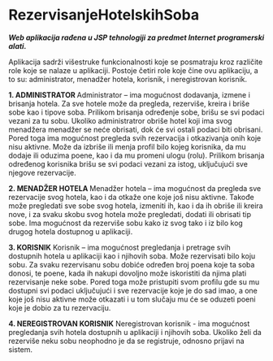 # RezervisanjeHotelskihSoba
<b><i> Web aplikacija rađena u JSP tehnologiji za predmet Internet programerski alati. </i></b>

Aplikacija sadrži višestruke funkcionalnosti koje se posmatraju kroz različite role koje se nalaze u aplikaciji. Postoje četiri role koje čine ovu aplikaciju, a to su: administrator, menadžer hotela, korisnik, i neregistrovan korisnik.

<b>1. ADMINISTRATOR </b>
Administrator – ima mogućnost dodavanja, izmene i brisanja hotela. Za sve hotele
može da pregleda, rezerviše, kreira i briše sobe kao i tipove soba. Prilikom brisanja
određenje sobe, brišu se svi podaci vezani za tu sobu. Ukoliko administratror obriše
hotel koji ima svog menadžera menadžer se neće obrisati, dok će svi ostali podaci biti
obrisani. Pored toga ima mogućnost pregleda svih rezervacija i otkazivanja onih koje
nisu aktivne. Može da izbriše ili menja profil bilo kojeg korisnika, da mu dodaje ili
oduzima poene, kao i da mu promeni ulogu (rolu). Prilikom brisanja određenog
korisnika brišu se svi podaci vezani za istog, uključujući sve njegove rezervacije.

<b>2. MENADŽER HOTELA </b>
Menadžer hotela – ima mogućnost da pregleda sve rezervacije svog hotela, kao i da
otkaže one koje još nisu aktivne. Takođe može pregledati sve sobe svog hotela,
izmeniti ih, kao i da ih obriše ili kreira nove, i za svaku skobu svog hotela može
pregledati, dodati ili obrisati tip sobe. Ima mogućnost da rezerviše sobu kako iz svog
tako i iz bilo kog drugog hotela dostupnog u aplikaciji.

<b>3. KORISNIK</b>
Korisnik – ima mogućnost pregledanja i pretrage svih dostupnih hotela u aplikaciji kao
i njihovih soba. Može rezervisati bilo koju sobu. Za svaku rezervisanu sobu dobiće
određen broj poena koje ta soba donosi, te poene, kada ih nakupi dovoljno može
iskoristiti da njima plati rezervisanje neke sobe. Pored toga može pristupiti svom profilu
gde su mu dostupni svi podaci uključujući i sve rezervacije koje je do sad imao, a one
koje još nisu aktivne može otkazati i u tom slučaju mu će se oduzeti poeni koje je
dobio za tu rezervaciju.

<b>4. NEREGISTROVAN KORISNIK</b>
Neregistrovan korisnik - ima mogućnost pregledanja svih hotela dostupnih u
aplikaciji i njihovih soba. Ukoliko želi da rezerviše neku sobu neophodno je da se
registruje, odnosno prijavi na sistem.
